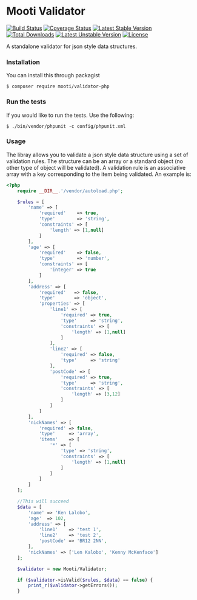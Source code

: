 # Mooti Validator

[![Build Status](https://travis-ci.org/mooti/validator-php.svg?branch=master)](https://travis-ci.org/mooti/validator-php)
[![Coverage Status](https://coveralls.io/repos/github/mooti/validator-php/badge.svg?branch=master)](https://coveralls.io/github/mooti/validator-php?branch=master)
[![Latest Stable Version](https://poser.pugx.org/mooti/validator-php/v/stable)](https://packagist.org/packages/mooti/validator-php)
[![Total Downloads](https://poser.pugx.org/mooti/validator-php/downloads)](https://packagist.org/packages/mooti/validator-php)
[![Latest Unstable Version](https://poser.pugx.org/mooti/validator-php/v/unstable)](https://packagist.org/packages/mooti/validator-php)
[![License](https://poser.pugx.org/mooti/validator-php/license)](https://packagist.org/packages/mooti/validator-php)

A standalone validator for json style data structures.

### Installation

You can install this through packagist

```
$ composer require mooti/validator-php
```

### Run the tests

If you would like to run the tests. Use the following:

```
$ ./bin/vendor/phpunit -c config/phpunit.xml
```

### Usage

The libray allows you to validate a json style data structure using a set of validation rules. The structure can be an array or a standard object (no other type of object will be validated). A validation rule is an associative array with a key corresponding to the item being validated. An example is:

```php
<?php
    require __DIR__.'/vendor/autoload.php';

    $rules = [
        'name' => [
            'required'    => true,
            'type'        => 'string',
            'constraints' => [
                'length' => [1,null]
            ]
        ],
        'age' => [
            'required'    => false,
            'type'        => 'number',
            'constraints' => [
                'integer' => true
            ]
        ],
        'address' => [
            'required'   => false,
            'type'       => 'object',
            'properties' => [
                'line1' => [
                    'required' => true,
                    'type'     => 'string',
                    'constraints' => [
                        'length' => [1,null]
                    ]
                ],
                'line2' => [
                    'required' => false,
                    'type'     => 'string'
                ],
                'postCode' => [
                    'required' => true,
                    'type'     => 'string',
                    'constraints' => [
                        'length' => [3,12]
                    ]
                ]
            ]
        ],
        'nickNames' => [
            'required' => false,
            'type'     => 'array',
            'items'    => [
                '*' => [
                    'type' => 'string',
                    'constraints' => [
                        'length' => [1,null]
                    ]
                ]
            ]
        ]
    ];

    //This will succeed
    $data = [
        'name' => 'Ken Lalobo',
        'age'  => 102,
        'address' => [
            'line1'    => 'test 1',
            'line2'    => 'test 2',
            'postCode' => 'BR12 2NN',
        ],
        'nickNames' => ['Len Kalobo', 'Kenny McKenface']
    ];

    $validator = new Mooti/Validator;

    if ($validator->isValid($rules, $data) == false) {
        print_r($validator->getErrors());
    }
```

